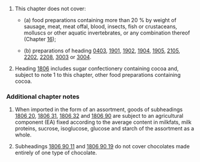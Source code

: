 1. This chapter does not cover: 

   - (a) food preparations containing more than 20 % by weight of sausage, meat, meat offal, blood, insects, fish or crustaceans, molluscs or other aquatic invertebrates, or any combination thereof (Chapter [16](/chapters/16)); 

   - (b) preparations of heading [0403](/headings/0403), [1901](/headings/1901), [1902](/headings/1902), [1904](/headings/1904), [1905](/headings/1905), [2105](/headings/2105), [2202](/headings/2202), [2208](/headings/2208), [3003](/headings/3003) or [3004](/headings/3004). 

2. Heading [1806](/headings/1806) includes sugar confectionery containing cocoa and, subject to note 1 to this chapter, other food preparations containing cocoa.

### Additional chapter notes

1. When imported in the form of an assortment, goods of subheadings [1806 20](/subheadings/1806200000-80), [1806 31](/commodities/1806310000), [1806 32](/subheadings/1806320000-80) and [1806 90](/subheadings/1806900000-80) are subject to an agricultural component (EA) fixed according to the average content in milkfats, milk proteins, sucrose, isoglucose, glucose and starch of the assortment as a whole. 

2. Subheadings [1806 90 11](/commodities/1806901100) and [1806 90 19](/commodities/1806901900) do not cover chocolates made entirely of one type of chocolate.
